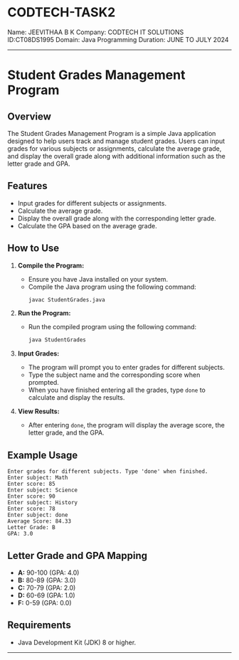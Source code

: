 # CODTECH-TASK2

Name: JEEVITHAA B K Company: CODTECH IT SOLUTIONS ID:CT08DS1995 Domain: Java Programming Duration: JUNE TO JULY 2024

---

# Student Grades Management Program

## Overview
The Student Grades Management Program is a simple Java application designed to help users track and manage student grades. Users can input grades for various subjects or assignments, calculate the average grade, and display the overall grade along with additional information such as the letter grade and GPA.

## Features
- Input grades for different subjects or assignments.
- Calculate the average grade.
- Display the overall grade along with the corresponding letter grade.
- Calculate the GPA based on the average grade.

## How to Use
1. **Compile the Program:**
   - Ensure you have Java installed on your system.
   - Compile the Java program using the following command:
     ```sh
     javac StudentGrades.java
     ```

2. **Run the Program:**
   - Run the compiled program using the following command:
     ```sh
     java StudentGrades
     ```

3. **Input Grades:**
   - The program will prompt you to enter grades for different subjects.
   - Type the subject name and the corresponding score when prompted.
   - When you have finished entering all the grades, type `done` to calculate and display the results.

4. **View Results:**
   - After entering `done`, the program will display the average score, the letter grade, and the GPA.

## Example Usage
```
Enter grades for different subjects. Type 'done' when finished.
Enter subject: Math
Enter score: 85
Enter subject: Science
Enter score: 90
Enter subject: History
Enter score: 78
Enter subject: done
Average Score: 84.33
Letter Grade: B
GPA: 3.0
```

## Letter Grade and GPA Mapping
- **A:** 90-100 (GPA: 4.0)
- **B:** 80-89 (GPA: 3.0)
- **C:** 70-79 (GPA: 2.0)
- **D:** 60-69 (GPA: 1.0)
- **F:** 0-59 (GPA: 0.0)

## Requirements
- Java Development Kit (JDK) 8 or higher.


---
